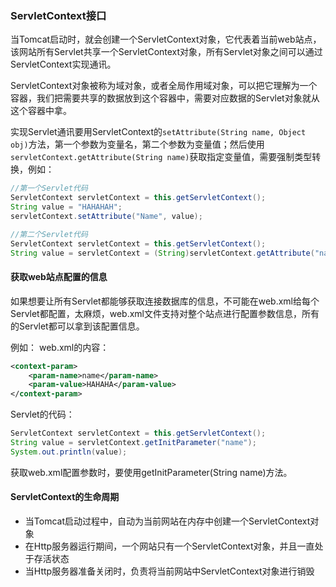### ServletContext接口

当Tomcat启动时，就会创建一个ServletContext对象，它代表着当前web站点，该网站所有Servlet共享一个ServletContext对象，所有Servlet对象之间可以通过ServletContext实现通讯。

ServletContext对象被称为域对象，或者全局作用域对象，可以把它理解为一个容器，我们把需要共享的数据放到这个容器中，需要对应数据的Servlet对象就从这个容器中拿。

实现Servlet通讯要用ServletContext的`setAttribute(String name, Object obj)`方法，第一个参数为变量名，第二个参数为变量值；然后使用`servletContext.getAttribute(String name)`获取指定变量值，需要强制类型转换，例如：

```java
//第一个Servlet代码
ServletContext servletContext = this.getServletContext();
String value = "HAHAHAH";
servletContext.setAttribute("Name", value);

//第二个Servlet代码
ServletContext servletContext = this.getServletContext();
String value = servletContext = (String)servletContext.getAttribute("name");
```



#### 获取web站点配置的信息

如果想要让所有Servlet都能够获取连接数据库的信息，不可能在web.xml给每个Servlet都配置，太麻烦，web.xml文件支持对整个站点进行配置参数信息，所有的Servlet都可以拿到该配置信息。

例如：
web.xml的内容：

```xml
<context-param>
    <param-name>name</param-name>
    <param-value>HAHAHA</param-value>
</context-param>
```

Servlet的代码：

```java
ServletContext servletContext = this.getServletContext();
String value = servletContext.getInitParameter("name");
System.out.println(value);
```

获取web.xml配置参数时，要使用getInitParameter(String name)方法。

#### ServletContext的生命周期

- 当Tomcat启动过程中，自动为当前网站在内存中创建一个ServletContext对象
- 在Http服务器运行期间，一个网站只有一个ServletContext对象，并且一直处于存活状态
- 当Http服务器准备关闭时，负责将当前网站中ServletContext对象进行销毁



